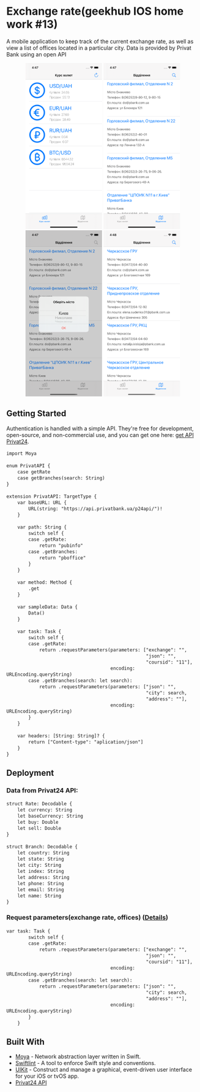 # Exchange rate(geekhub IOS home work #13)
A mobile application to keep track of the current exchange rate, as well as view a list of offices located in a particular city. Data is provided by Privat Bank using an open API
<p align="center">
    <img src="https://github.com/Ivizey/Geekhub-iOS_HW_13/blob/master/images/Simulator%20Screen%20Shot%20-%20iPhone%2011%20-%202020-03-06%20at%2016.47.42.png" width="200">
    <img src="https://github.com/Ivizey/Geekhub-iOS_HW_13/blob/master/images/Simulator%20Screen%20Shot%20-%20iPhone%2011%20-%202020-03-06%20at%2016.47.50.png" width="200">
    <img src="https://github.com/Ivizey/Geekhub-iOS_HW_13/blob/master/images/Simulator%20Screen%20Shot%20-%20iPhone%2011%20-%202020-03-06%20at%2016.47.54.png" width="200">
    <img src="https://github.com/Ivizey/Geekhub-iOS_HW_13/blob/master/images/Simulator%20Screen%20Shot%20-%20iPhone%2011%20-%202020-03-06%20at%2016.48.15.png" width="200">
</p>

## Getting Started

Authentication is handled with a simple API.
They're free for development, open-source, and non-commercial use, and you can get one here: [get API Privat24](https://api.privatbank.ua/#p24/exchange).

```
import Moya

enum PrivatAPI {
    case getRate
    case getBranches(search: String)
}

extension PrivatAPI: TargetType {
    var baseURL: URL {
        URL(string: "https://api.privatbank.ua/p24api/")!
    }

    var path: String {
        switch self {
        case .getRate:
            return "pubinfo"
        case .getBranches:
            return "pboffice"
        }
    }

    var method: Method {
        .get
    }

    var sampleData: Data {
        Data()
    }

    var task: Task {
        switch self {
        case .getRate:
            return .requestParameters(parameters: ["exchange": "",
                                                   "json": "",
                                                   "coursid": "11"],
                                      encoding: URLEncoding.queryString)
        case .getBranches(search: let search):
            return .requestParameters(parameters: ["json": "",
                                                   "city": search,
                                                   "address": ""],
                                      encoding: URLEncoding.queryString)
        }
    }

    var headers: [String: String]? {
        return ["Content-type": "aplication/json"]
    }
}
```

## Deployment

### Data from Privat24 API:
```
struct Rate: Decodable {
    let currency: String
    let baseCurrency: String
    let buy: Double
    let sell: Double
}

struct Branch: Decodable {
    let country: String
    let state: String
    let city: String
    let index: String
    let address: String
    let phone: String
    let email: String
    let name: String
}
```

### Request parameters(exchange rate, offices) ([Details](https://api.privatbank.ua))
```
var task: Task {
        switch self {
        case .getRate:
            return .requestParameters(parameters: ["exchange": "",
                                                   "json": "",
                                                   "coursid": "11"],
                                      encoding: URLEncoding.queryString)
        case .getBranches(search: let search):
            return .requestParameters(parameters: ["json": "",
                                                   "city": search,
                                                   "address": ""],
                                      encoding: URLEncoding.queryString)
        }
    }
```

## Built With
* [Moya](https://github.com/Moya/Moya) - Network abstraction layer written in Swift.
* [Swiftlint](https://github.com/realm/SwiftLint) - A tool to enforce Swift style and conventions.
* [UIKit](https://developer.apple.com/documentation/uikit) -  Construct and manage a graphical, event-driven user interface for your iOS or tvOS app. 
* [Privat24 API](https://api.privatbank.ua)
